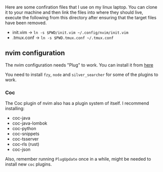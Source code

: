 Here are some confiration files that I use on my linux laptop. You can clone it to your machine and then link the files into where they should live, execute the following from this directory after ensuring that the target files have been removed.

* init.vim -> `ln -s $PWD/init.vim ~/.config/nvim/init.vim`
* .tmux.conf -> `ln -s $PWD.tmux.conf ~/.tmux.conf`

## nvim configuration

The nvim configuration needs "Plug" to work. You can install it from [here](https://github.com/junegunn/vim-plug)

You need to install `fzy`, `node` and `silver_searcher` for some of the plugins to work.

### Coc

The Coc plugin of nvim also has a plugin system of itself. I recommend installing:
* coc-java
* coc-java-lombok
* coc-python
* coc-snippets
* coc-tsserver
* coc-rls (rust)
* coc-json

Also, remember running `PlugUpdate` once in a while, might be needed to install new `coc` plugins.
